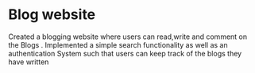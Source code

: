 # Blog website
Created a blogging website where users can read,write and comment on the Blogs .
Implemented a simple search functionality as well as an authentication System such that users can keep track of the blogs they have written
